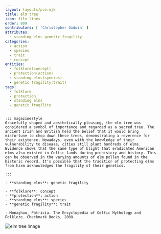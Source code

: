```yaml
---
layout: layouts/pce.njk
title: elm tree
icon: file-lines
order: 809
contributors: [ 'Christopher Godwin' ]
attributes:
  - standing elms genetic fragility
categories:
  - action
  - species
  - trait
  - concept
entities:
  - folklore(concept)
  - protection(action)
  - standing elms(species)
  - genetic fragility(trait)
tags:
  - folklore
  - protection
  - standing elms
  - genetic fragility
---
```

``` tab [group1:Info]
::: magazinestyle
Gracefully shaped and aesthetically pleasing, the elm tree was considered a symbol of importance and regarded as a sacred tree. The ancient Irish and British held the belief that it would bring misfortune to chop down these trees, demonstrating a reverence for their existence. Nowadays, even with the knowledge of their vulnerability to disease, cities still plant hundreds of elms. Evidence shows that the same type of blight that eradicated American elms also existed in Celtic lands during prehistory and history. This can be observed in the varying amounts of elm pollen found in the historic record. It's possible that the tradition of protecting elms from harm acknowledges the fragility of their genetics.

:::
```
``` tab [group1:Attributes]
- **standing elms**: genetic fragility
```
``` tab [group1:Entities]
- **folklore**: concept
- **protection**: action
- **standing elms**: species
- **genetic fragility**: trait
```
``` tab [group1:Sources]
- Monaghan, Patricia. The Encyclopedia of Celtic Mythology and Folklore. Checkmark Books, 2008.
```
![elm tree Image](['https://upload.wikimedia.org/wikipedia/commons/d/d2/East_Coker_elm%2C_2.jpg'])
